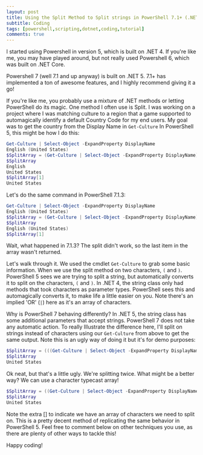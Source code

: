 ```yaml
---
layout: post
title: Using the Split Method to Split strings in PowerShell 7.1+ (.NET 5)
subtitle: Coding
tags: [powershell,scripting,dotnet,coding,tutorial]
comments: true
---
```


I started using Powershell in version 5, which is built on .NET 4.  If you're like me, you may have played around, but not really used Powershell 6, which was built on .NET Core.

Powershell 7 (well 7.1 and up anyway) is built on .NET 5. 7.1+ has implemented a ton of awesome features, and I highly recommend giving it a go!


If you're like me, you probably use a mixture of .NET methods or letting PowerShell do its magic. One method I often use is Split. I was working on a project where I was matching culture to a region that a game supported to automagically identify a default Country Code for my end users. My goal was to get the country from the Display Name in `Get-Culture` In PowerShell 5, this might be how I do this:

```powershell
Get-Culture | Select-Object -ExpandProperty DisplayName
English (United States)
$SplitArray = (Get-Culture | Select-Object -ExpandProperty DisplayName).Split("()")
$SplitArray
English
United States
$SplitArray[1]
United States
```
Let's do the same command in PowerShell 7.1.3:

```powershell
Get-Culture | Select-Object -ExpandProperty DisplayName
English (United States)
$SplitArray = (Get-Culture | Select-Object -ExpandProperty DisplayName).Split("()")
$SplitArray
English (United States)
$SplitArray[1]
```
Wait, what happened in 7.1.3? The split didn't work, so the last item in the array wasn't returned.

Let's walk through it. We used the cmdlet `Get-Culture` to grab some basic information. When we use the split method on two characters, `(` and `)`. PowerShell 5 sees we are trying to split a string, but automatically converts it to split on the characters, `(` and `)`. In .NET 4, the string class only had methods that took characters as parameter types. PowerShell sees this and automagically converts it, to make life a little easier on you. Note there's an implied 'OR' (`|`) here as it's an array of characters.

Why is PowerShell 7 behaving differently? In .NET 5, the string class has some additional parameters that accept strings. PowerShell 7 does not take any automatic action.  To really Illustrate the difference here, I'll split on strings instead of characters using our `Get-Culture` from above to get the same output. Note this is an ugly way of doing it but it's for demo purposes:

```powershell
$SplitArray = (((Get-Culture | Select-Object -ExpandProperty DisplayName).Split("English ("))[1].Split(')'))[0]
$SplitArray
United States
```
Ok neat, but that's a little ugly. We're splitting twice. What might be a better way? We can use a character typecast array!

```powershell
$SplitArray = ((Get-Culture | Select-Object -ExpandProperty DisplayName).Split([char[]]"()"))[1]
$SplitArray
United States
```
Note the extra [] to indicate we have an array of characters we need to split on. This is a pretty decent method of replicating the same behavior in PowerShell 5. Feel free to comment below on other techniques you use, as there are plenty of other ways to tackle this!

Happy coding!
